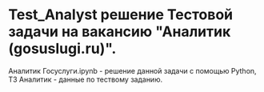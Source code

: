 # Test_Analyst решение Тестовой задачи на вакансию  "Аналитик (gosuslugi.ru)".
Аналитик Госуслуги.ipynb - решение данной задачи с помощью Python,
ТЗ Аналитик - данные по тествому заданию.
